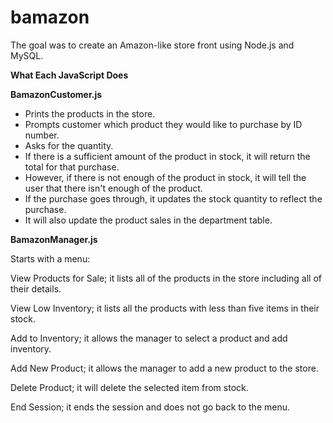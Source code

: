 # bamazon
The goal was to create an Amazon-like store front using Node.js and MySQL.


<strong> What Each JavaScript Does</strong>

<strong>BamazonCustomer.js</strong>
<ul>
<li>Prints the products in the store.</li>

<li>Prompts customer which product they would like to purchase by ID number.</li>

<li>Asks for the quantity.</li>

<li>If there is a sufficient amount of the product in stock, it will return the total for that purchase.</li>

<li>However, if there is not enough of the product in stock, it will tell the user that there isn't enough of the product.</li>

<li>If the purchase goes through, it updates the stock quantity to reflect the purchase.</li>

<li>It will also update the product sales in the department table.</li>
</ul>

<strong>BamazonManager.js</strong>

Starts with a menu:

View Products for Sale; it lists all of the products in the store including all of their details.

View Low Inventory; it lists all the products with less than five items in their stock.

Add to Inventory;  it allows the manager to select a product and add inventory.

Add New Product; it allows the manager to add a new product to the store.

Delete Product; it will delete the selected item from stock.

End Session; it ends the session and does not go back to the menu.

